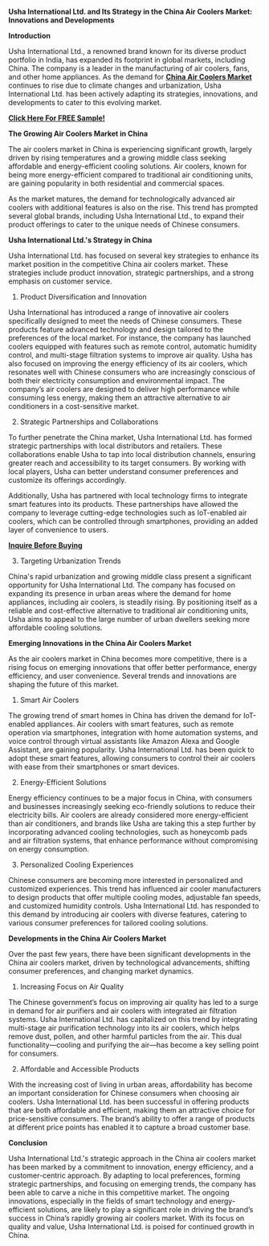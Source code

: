 **Usha International Ltd. and Its Strategy in the China Air Coolers Market: Innovations and Developments**

**Introduction**

Usha International Ltd., a renowned brand known for its diverse product portfolio in India, has expanded its footprint in global markets, including China. The company is a leader in the manufacturing of air coolers, fans, and other home appliances. As the demand for **[China Air Coolers Market](https://www.nextmsc.com/report/china-air-coolers-market)** continues to rise due to climate changes and urbanization, Usha International Ltd. has been actively adapting its strategies, innovations, and developments to cater to this evolving market.

**[Click Here For FREE Sample!](https://www.nextmsc.com/china-air-coolers-market/request-sample)**

**The Growing Air Coolers Market in China**

The air coolers market in China is experiencing significant growth, largely driven by rising temperatures and a growing middle class seeking affordable and energy-efficient cooling solutions. Air coolers, known for being more energy-efficient compared to traditional air conditioning units, are gaining popularity in both residential and commercial spaces.

As the market matures, the demand for technologically advanced air coolers with additional features is also on the rise. This trend has prompted several global brands, including Usha International Ltd., to expand their product offerings to cater to the unique needs of Chinese consumers.

**Usha International Ltd.'s Strategy in China**

Usha International Ltd. has focused on several key strategies to enhance its market position in the competitive China air coolers market. These strategies include product innovation, strategic partnerships, and a strong emphasis on customer service.
    
  1. Product Diversification and Innovation

Usha International has introduced a range of innovative air coolers specifically designed to meet the needs of Chinese consumers. These products feature advanced technology and design tailored to the preferences of the local market. For instance, the company has launched coolers equipped with features such as remote control, automatic humidity control, and multi-stage filtration systems to improve air quality.
Usha has also focused on improving the energy efficiency of its air coolers, which resonates well with Chinese consumers who are increasingly conscious of both their electricity consumption and environmental impact. The company’s air coolers are designed to deliver high performance while consuming less energy, making them an attractive alternative to air conditioners in a cost-sensitive market.
    
  2. Strategic Partnerships and Collaborations

To further penetrate the China market, Usha International Ltd. has formed strategic partnerships with local distributors and retailers. These collaborations enable Usha to tap into local distribution channels, ensuring greater reach and accessibility to its target consumers. By working with local players, Usha can better understand consumer preferences and customize its offerings accordingly.

Additionally, Usha has partnered with local technology firms to integrate smart features into its products. These partnerships have allowed the company to leverage cutting-edge technologies such as IoT-enabled air coolers, which can be controlled through smartphones, providing an added layer of convenience to users.

**[Inquire Before Buying](https://www.nextmsc.com/china-air-coolers-market/inquire-before-buying)**
    
  3. Targeting Urbanization Trends

China's rapid urbanization and growing middle class present a significant opportunity for Usha International Ltd. The company has focused on expanding its presence in urban areas where the demand for home appliances, including air coolers, is steadily rising. By positioning itself as a reliable and cost-effective alternative to traditional air conditioning units, Usha aims to appeal to the large number of urban dwellers seeking more affordable cooling solutions.

**Emerging Innovations in the China Air Coolers Market**

As the air coolers market in China becomes more competitive, there is a rising focus on emerging innovations that offer better performance, energy efficiency, and user convenience. Several trends and innovations are shaping the future of this market.
    
  1. Smart Air Coolers

The growing trend of smart homes in China has driven the demand for IoT-enabled appliances. Air coolers with smart features, such as remote operation via smartphones, integration with home automation systems, and voice control through virtual assistants like Amazon Alexa and Google Assistant, are gaining popularity. Usha International Ltd. has been quick to adopt these smart features, allowing consumers to control their air coolers with ease from their smartphones or smart devices.
    
  2. Energy-Efficient Solutions

Energy efficiency continues to be a major focus in China, with consumers and businesses increasingly seeking eco-friendly solutions to reduce their electricity bills. Air coolers are already considered more energy-efficient than air conditioners, and brands like Usha are taking this a step further by incorporating advanced cooling technologies, such as honeycomb pads and air filtration systems, that enhance performance without compromising on energy consumption.
    
  3. Personalized Cooling Experiences

Chinese consumers are becoming more interested in personalized and customized experiences. This trend has influenced air cooler manufacturers to design products that offer multiple cooling modes, adjustable fan speeds, and customized humidity controls. Usha International Ltd. has responded to this demand by introducing air coolers with diverse features, catering to various consumer preferences for tailored cooling solutions.

**Developments in the China Air Coolers Market**

Over the past few years, there have been significant developments in the China air coolers market, driven by technological advancements, shifting consumer preferences, and changing market dynamics.
    
  1. Increasing Focus on Air Quality

The Chinese government’s focus on improving air quality has led to a surge in demand for air purifiers and air coolers with integrated air filtration systems. Usha International Ltd. has capitalized on this trend by integrating multi-stage air purification technology into its air coolers, which helps remove dust, pollen, and other harmful particles from the air. This dual functionality—cooling and purifying the air—has become a key selling point for consumers.
  
  2. Affordable and Accessible Products

With the increasing cost of living in urban areas, affordability has become an important consideration for Chinese consumers when choosing air coolers. Usha International Ltd. has been successful in offering products that are both affordable and efficient, making them an attractive choice for price-sensitive consumers. The brand’s ability to offer a range of products at different price points has enabled it to capture a broad customer base.

**Conclusion**

Usha International Ltd.'s strategic approach in the China air coolers market has been marked by a commitment to innovation, energy efficiency, and a customer-centric approach. By adapting to local preferences, forming strategic partnerships, and focusing on emerging trends, the company has been able to carve a niche in this competitive market. The ongoing innovations, especially in the fields of smart technology and energy-efficient solutions, are likely to play a significant role in driving the brand’s success in China’s rapidly growing air coolers market. With its focus on quality and value, Usha International Ltd. is poised for continued growth in China.

